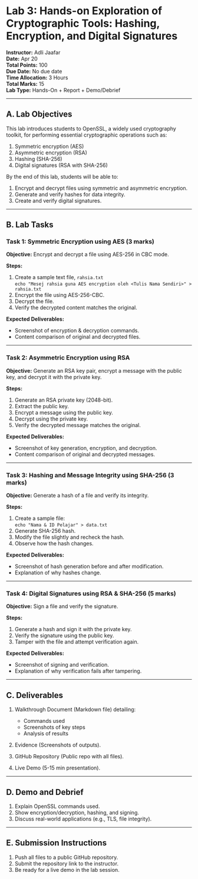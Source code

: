 # Lab 3: Hands-on Exploration of Cryptographic Tools: Hashing, Encryption, and Digital Signatures

**Instructor:** Adli Jaafar  
**Date:** Apr 20  
**Total Points:** 100  
**Due Date:** No due date  
**Time Allocation:** 3 Hours  
**Total Marks:** 15  
**Lab Type:** Hands-On + Report + Demo/Debrief

---

## A. Lab Objectives

This lab introduces students to OpenSSL, a widely used cryptography toolkit, for performing essential cryptographic operations such as:

1. Symmetric encryption (AES)
2. Asymmetric encryption (RSA)
3. Hashing (SHA-256)
4. Digital signatures (RSA with SHA-256)

By the end of this lab, students will be able to:

1. Encrypt and decrypt files using symmetric and asymmetric encryption.
2. Generate and verify hashes for data integrity.
3. Create and verify digital signatures.

---

## B. Lab Tasks

### Task 1: Symmetric Encryption using AES (3 marks)

**Objective:** Encrypt and decrypt a file using AES-256 in CBC mode.

**Steps:**
1. Create a sample text file, `rahsia.txt`  
   `echo "Mesej rahsia guna AES encryption oleh <Tulis Nama Sendiri>" > rahsia.txt`
2. Encrypt the file using AES-256-CBC.
3. Decrypt the file.
4. Verify the decrypted content matches the original.

**Expected Deliverables:**
- Screenshot of encryption & decryption commands.
- Content comparison of original and decrypted files.

---

### Task 2: Asymmetric Encryption using RSA

**Objective:** Generate an RSA key pair, encrypt a message with the public key, and decrypt it with the private key.

**Steps:**
1. Generate an RSA private key (2048-bit).
2. Extract the public key.
3. Encrypt a message using the public key.
4. Decrypt using the private key.
5. Verify the decrypted message matches the original.

**Expected Deliverables:**
- Screenshot of key generation, encryption, and decryption.
- Content comparison of original and decrypted messages.

---

### Task 3: Hashing and Message Integrity using SHA-256 (3 marks)

**Objective:** Generate a hash of a file and verify its integrity.

**Steps:**
1. Create a sample file:  
   `echo "Nama & ID Pelajar" > data.txt`
2. Generate SHA-256 hash.
3. Modify the file slightly and recheck the hash.
4. Observe how the hash changes.

**Expected Deliverables:**
- Screenshot of hash generation before and after modification.
- Explanation of why hashes change.

---

### Task 4: Digital Signatures using RSA & SHA-256 (5 marks)

**Objective:** Sign a file and verify the signature.

**Steps:**
1. Generate a hash and sign it with the private key.
2. Verify the signature using the public key.
3. Tamper with the file and attempt verification again.

**Expected Deliverables:**
- Screenshot of signing and verification.
- Explanation of why verification fails after tampering.

---

## C. Deliverables

1. Walkthrough Document (Markdown file) detailing:
   - Commands used
   - Screenshots of key steps
   - Analysis of results

2. Evidence (Screenshots of outputs).

3. GitHub Repository (Public repo with all files).

4. Live Demo (5-15 min presentation).

---

## D. Demo and Debrief

1. Explain OpenSSL commands used.
2. Show encryption/decryption, hashing, and signing.
3. Discuss real-world applications (e.g., TLS, file integrity).

---

## E. Submission Instructions

1. Push all files to a public GitHub repository.
2. Submit the repository link to the instructor.
3. Be ready for a live demo in the lab session.
